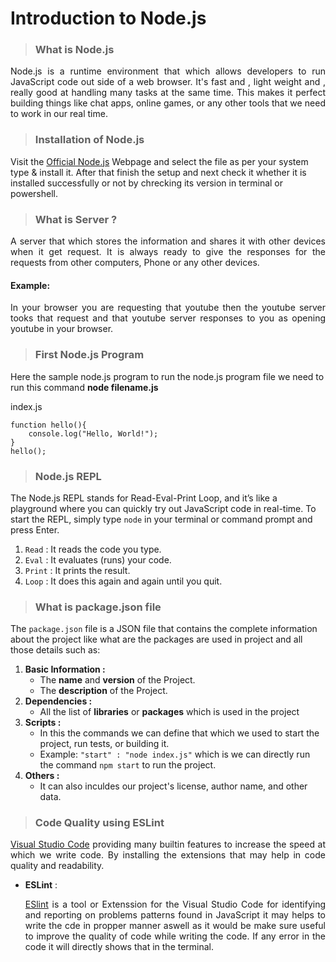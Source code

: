 # Introduction to Node.js

>### What is Node.js
<p align="justify">Node.js is a runtime environment that which allows developers to run JavaScript code out side of a web browser. It's fast and , light weight and , really good at handling many tasks at the same time. This makes it perfect building things like chat apps, online games, or any other tools that we need to work in our real time.</p>  

>### Installation of Node.js
Visit the [Official Node.js](https://nodejs.org/en/download/package-manager) Webpage and select the file as per your system type & install it. After that finish the setup and next check it whether it is installed successfully or not by chrecking its version in terminal or powershell.

>### What is Server ?
<p align="justify">A server that which stores the information and shares it with other devices when it get request. It is always ready to give the responses for the requests from other computers, Phone or any other devices.</p>

#### Example:  
<p align="justify">In your browser you are requesting that youtube then the youtube server tooks that request and that youtube server responses to you as opening youtube in your browser.</p>

>### First Node.js Program
Here the sample node.js program to run the node.js program file we need to run this command __node filename.js__ 

index.js
```
function hello(){
    console.log("Hello, World!");
}
hello();
```
>### Node.js REPL
The Node.js REPL stands for Read-Eval-Print Loop, and it’s like a playground where you can quickly try out JavaScript code in real-time.
To start the REPL, simply type `node` in your terminal or command prompt and press Enter.
 1. `Read`  : It reads the code you type.
 2. `Eval`  : It evaluates (runs) your code.
 3. `Print` : It prints the result.
 4. `Loop`  : It does this again and again until you quit.

>### What is package.json file
The `package.json` file is a JSON file that contains the complete information about the project like what are the packages are used in project and all those details such as:

1. __Basic Information :__
   - The __name__ and __version__ of the Project.
   - The __description__ of the Project.
2. __Dependencies :__
   - All the list of __libraries__ or __packages__ which is used in the project
3. __Scripts :__
   - In this the commands we can define that which we used to start the project, run tests, or building it.
   - Example: `"start" : "node index.js"` which is we can directly run the command `npm start` to run the project.
4. __Others :__
   - It can also inculdes our project's license, author name, and other data.

>### Code Quality using ESLint
<p align="justify"><a href="https://code.visualstudio.com/">Visual Studio Code</a> providing many builtin features to increase the speed at which we write code. By installing the extensions that may help in code quality and readability.</p>

- **ESLint** :<p align="justify"> <a href="https://eslint.org/">ESlint</a> is a tool or Extenssion for the Visual Studio Code for identifying and reporting on problems patterns found in JavaScript it may helps to write the cde in propper manner aswell as it would be make sure useful to improve the quality of code while writing the code. If any error in the code it will directly shows that in the terminal.</p>